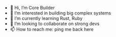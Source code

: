 - 👋 Hi, I’m Core Builder
- 👀 I’m interested in building big complex systems
- 🌱 I’m currently learning Rust, Ruby
- 💞️ I’m looking to collaborate on strong devs
- 📫 How to reach me: ping me back here
